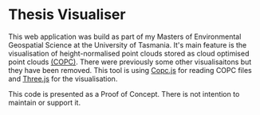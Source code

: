 # Thesis Visualiser

This web application was build as part of my Masters of Environmental Geospatial Science at the University of Tasmania.
It's main feature is the visualisation of height-normalised point clouds stored as cloud optimised point clouds [(COPC)](https://copc.io/). There were previously some other visualisaitons but they have been removed.
This tool is using [Copc.js](https://github.com/connormanning/copc.js/) for reading COPC files and [Three.js](https://threejs.org/) for the visualisation.

This code is presented as a Proof of Concept. There is not intention to maintain or support it.
